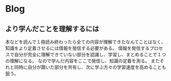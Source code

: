 # Blog
## より学んだことを理解するには
本などを読んで１冊読み終わったら全ての内容が理解できたなんてことはなく、知識をより定着させるには情報を発信する必要がある。
情報を発信するプロセスで自分が完全に理解できていない部分を認識し、学習し、まとめることで１つの理解になる。
なので学んだ内容をここで発信し、知識の定着を測る。
またそれと同時に自分が躓いた部分を共有し、次に学ぶ方々の学習速度を高めることも狙う。

